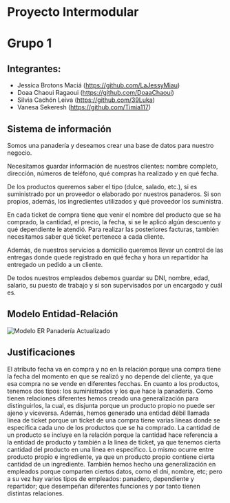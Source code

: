 # Proyecto Intermodular
# Grupo 1

## Integrantes:
* Jessica Brotons Maciá (https://github.com/LaJessyMiau)
* Doaa  Chaoui Ragaoui (https://github.com/DoaaChaoui)
* Silvia Cachón Leiva (https://github.com/39Luka)
* Vanesa Sekeresh (https://github.com/Timia117)

## Sistema de información

Somos una panadería y deseamos crear una base de datos para nuestro negocio.

Necesitamos guardar información de nuestros clientes: nombre completo, dirección, números de teléfono, qué compras ha realizado y en qué fecha.

De los productos queremos saber el tipo (dulce, salado, etc.), si es suministrado por un proveedor o elaborado por nuestros panaderos. Si son propios, además, los ingredientes utilizados y qué proveedor los suministra.

En cada ticket de compra tiene que venir el nombre del producto que se ha comprado, la cantidad, el precio, la fecha, si se le aplicó algún descuento y qué dependiente le atendió. Para realizar las posteriores facturas, también necesitamos saber qué ticket pertenece a cada cliente.

Además, de nuestros servicios a domicilio queremos llevar un control de las entregas donde quede registrado en qué fecha y hora un repartidor ha entregado un pedido a un cliente.

De todos nuestros empleados debemos guardar su DNI, nombre, edad, salario, su puesto de trabajo y si son supervisados por un encargado y cuál es.

## Modelo Entidad-Relación


![Modelo ER Panadería Actualizado](https://github.com/user-attachments/assets/0d594cc3-9119-453a-9438-af149405fd22)



## Justificaciones
El atributo fecha va en compra y no en la relación porque una compra tiene la fecha del momento en que se realizó y no depende del cliente, ya que esa compra no se vende en diferentes fecchas. En cuanto a los productos, tenemos dos tipos: los suministrados y los que hace la panadería. Como tienen relaciones diferentes hemos creado una generalización para distinguirlos, la cual, es disjunta porque un producto propio no puede ser ajeno y viceversa. Además, hemos generado una entidad débil llamada línea de ticket porque un ticket de una compra tiene varias líneas donde se especifica cada uno de los productos que se ha comprado. La cantidad de un producto se incluye en la relación porque la cantidad hace referencia a la entidad de producto y también a la linea de ticket, ya que tenemos cierta cantidad del producto en una línea en especifico. Lo mismo ocurre entre producto propio e ingrediente, ya que un producto propio contiene cierta cantidad de un ingrediente. También hemos hecho una generalización en empleados porque comparten ciertos datos, como el dni, nombre, etc; pero a su vez hay varios tipos de empleados: panadero, dependiente y repartidor; que desempeñan diferentes funciones y por tanto tienen distintas relaciones.
